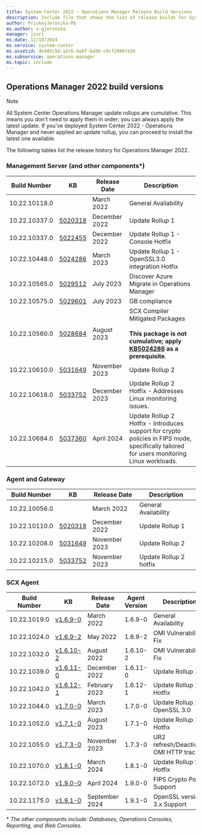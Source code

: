 ```yaml
---
title: System Center 2022 - Operations Manager Release Build Versions
description: Include file that shows the list of release builds for System Center 2022 - Operations Manager.
author: PriskeyJeronika-MS
ms.author: v-gjeronika
manager: jsuri
ms.date: 12/10/2024
ms.service: system-center
ms.assetid: de403c5d-a2c6-4a8f-ba90-c9cf2086fe26
ms.subservice: operations-manager
ms.topic: include
---
```


## Operations Manager 2022 build versions

> [!NOTE]
> All System Center Operations Manager update rollups are cumulative. This means you don't need to apply them in order; you can always apply the latest update. If you've deployed System Center 2022 - Operations Manager and never applied an update rollup, you can proceed to install the latest one available.

The following tables list the release history for Operations Manager 2022.

### Management Server (and other components*)
|Build Number |KB |Release Date |Description |
|-------------|---|-------------|------------|
|10.22.10118.0||March 2022 |General Availability |
|10.22.10337.0|[5020318](https://support.microsoft.com/kb/5020318) | December 2022 | Update Rollup 1 |
|10.22.10337.0|[5022455](https://support.microsoft.com/kb/5022455) | December 2022 | Update Rollup 1 - Console Hotfix |
|10.22.10448.0|[5024286](https://support.microsoft.com/kb/5024286) | March 2023 | Update Rollup 1 - OpenSSL3.0 integration Hotfix |
|10.22.10565.0|[5029512](https://support.microsoft.com/kb/5029512) | July 2023 | Discover Azure Migrate in Operations Manager |
|10.22.10575.0|[5029601](https://support.microsoft.com/kb/5029601) | July 2023 | GB compliance |
|10.22.10560.0|[5028684](https://support.microsoft.com/kb/5028684) | August 2023 | SCX Compiler Mitigated Packages <br/> <br/> **This package is not cumulative; apply [KB5024286](https://support.microsoft.com/topic/system-center-operations-manager-2022-now-has-openssl3-0-integration-kb-5024286-331bd221-10f9-42d5-bc06-775eaabe3081) as a prerequisite**. |
|10.22.10610.0|[5031649](https://support.microsoft.com/kb/5031649) | November 2023 | Update Rollup 2 |
|10.22.10618.0|[5033752](https://support.microsoft.com/kb/5033752) | December 2023 | Update Rollup 2 Hotfix - Addresses Linux monitoring issues. |
|10.22.10684.0|[5037360](https://support.microsoft.com/kb/5037360) | April 2024 | Update Rollup 2 Hotfix - Introduces support for crypto policies in FIPS mode, specifically tailored for users monitoring Linux workloads. |

### Agent and Gateway
|Build Number |KB |Release Date |Description |
|-------------|---|-------------|------------|
|10.22.10056.0||March 2022 |General Availability |
|10.22.10110.0|[5020318](https://support.microsoft.com/kb/5020318) | December 2022 | Update Rollup 1|
|10.22.10208.0|[5031649](https://support.microsoft.com/kb/5031649) | November 2023 | Update Rollup 2 |
|10.22.10215.0|[5033752](https://support.microsoft.com/kb/5033752) | November 2023 | Update Rollup 2 hotfix |

### SCX Agent
|Build Number |KB |Release Date |Agent Version |Description |
|-------------|---|-------------|--------------|------------|
|10.22.1019.0|[v1.6.9-0](https://github.com/microsoft/SCXcore/releases/tag/v1.6.9-0) |March 2022 |1.6.9-0 |General Availability |
|10.22.1024.0|[v1.6.9-2](https://github.com/microsoft/SCXcore/releases/tag/v1.6.9-2) |May 2022 |1.6.9-2 |OMI Vulnerability Fix |
|10.22.1032.0|[v1.6.10-2](https://github.com/microsoft/SCXcore/releases/tag/v1.6.10-2) |August 2022 |1.6.10-2 |OMI Vulnerability Fix |
|10.22.1039.0|[v1.6.11-0](https://github.com/microsoft/SCXcore/releases/tag/v1.6.11-0) |December 2022 |1.6.11-0 |Update Rollup 1 |
|10.22.1042.0|[v1.6.12-1](https://github.com/microsoft/SCXcore/releases/tag/v1.6.12-1) |February 2023 |1.6.12-1 |Update Rollup 1 - Hotfix |
|10.22.1044.0|[v1.7.0-0](https://github.com/microsoft/SCXcore/releases/tag/v1.7.0-0) |March 2023 |1.7.0-0 |Update Rollup 1 - OpenSSL 3.0 |
|10.22.1052.0|[v1.7.1-0](https://github.com/microsoft/SCXcore/releases/tag/v1.7.1-0) |August 2023 |1.7.1-0 |Update Rollup 1 - Hotfix |
|10.22.1055.0|[v1.7.3-0](https://github.com/microsoft/SCXcore/releases/tag/v1.7.3-0) |November 2023 |1.7.3-0 |UR2 refresh/Deactivate OMI HTTP tracing|
|10.22.1070.0|[v1.8.1-0](https://github.com/microsoft/SCXcore/releases/tag/v1.8.1-0) |March 2024 |1.8.1-0 |Update Rollup 2 - Hotfix |
|10.22.1072.0|[v1.9.0-0](https://github.com/microsoft/SCXcore/releases/tag/v1.9.0-0) |April 2024 |1.9.0-0 |FIPS Crypto Policy Support |
|10.22.1175.0|[v1.9.1-0](https://github.com/microsoft/SCXcore/releases/tag/v1.9.1-0)|September 2024 |1.9.1-0 |OpenSSL version 3.x Support|

 \* *The other components include: Databases, Operations Consoles, Reporting, and Web Consoles.*
